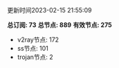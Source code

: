更新时间2023-02-15 21:55:09

**总订阅: 73**
**总节点: 889**
**有效节点: 275**
- v2ray节点: 172
- ss节点: 101
- trojan节点: 2
